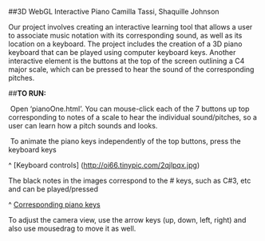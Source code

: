 
##3D WebGL Interactive Piano
Camilla Tassi, Shaquille Johnson 

Our project involves creating an interactive learning tool that allows a user to associate 
music notation with its corresponding sound, as well as its location on a keyboard. 
The project includes the creation of a 3D piano keyboard that can be played using computer keyboard keys. 
Another interactive element is the buttons at the top of the screen outlining a C4 major scale, 
which can be pressed to hear the sound of the corresponding pitches. 

##**TO RUN:**

­ Open ‘pianoOne.html’. You can mouse-click each of the 7 buttons up top corresponding to notes of a scale 
to hear the individual sound/pitches, so a user can learn how a pitch sounds and looks.

­ To animate the piano keys independently of the top buttons, press the keyboard keys

^      [Keyboard controls] (http://oi66.tinypic.com/2qjlpqx.jpg)

The black notes in the images correspond to the # keys, such as C#3, etc and can be played/pressed 

^      [Corresponding piano keys](http://oi65.tinypic.com/33m4bjn.jpg)

To adjust the camera view, use the arrow keys (up, down, left, right) and also use mouse­drag to move it as well. 

